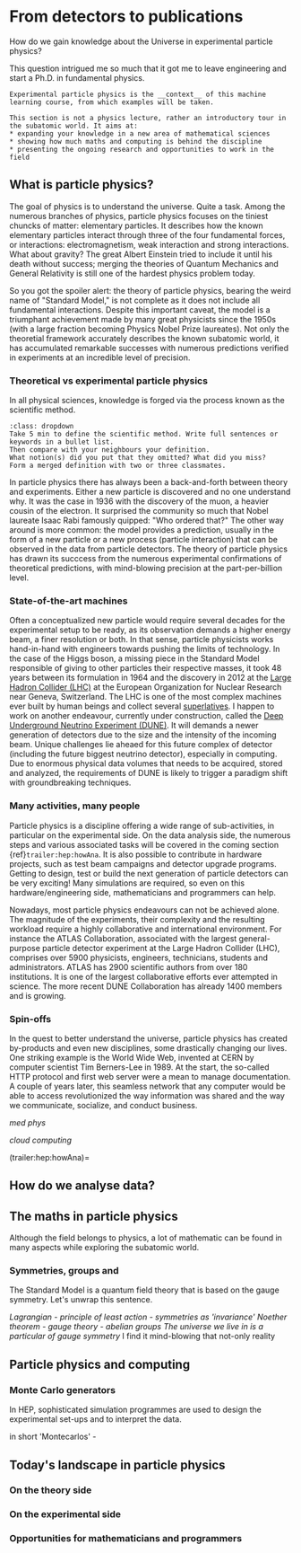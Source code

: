 # From detectors to publications

How do we gain knowledge about the Universe in experimental particle physics?

This question intrigued me so much that it got me to leave engineering and start a Ph.D. in fundamental physics.

```{note}
Experimental particle physics is the __context__ of this machine learning course, from which examples will be taken.

This section is not a physics lecture, rather an introductory tour in the subatomic world. It aims at:
* expanding your knowledge in a new area of mathematical sciences
* showing how much maths and computing is behind the discipline 
* presenting the ongoing research and opportunities to work in the field 
```

## What is particle physics?
The goal of physics is to understand the universe. Quite a task. Among the numerous branches of physics, particle physics focuses on the tiniest chuncks of matter: elementary particles. 
It describes how the known elementary particles interact through three of the four fundamental forces, or interactions: electromagnetism, weak interaction and strong interactions. 
What about gravity? The great Albert Einstein tried to include it until his death without success; merging the theories of Quantum Mechanics and General Relativity is still one of the hardest physics problem today.

So you got the spoiler alert: the theory of particle physics, bearing the weird name of "Standard Model," is not complete as it does not include all fundamental interactions.
Despite this important caveat, the model is a triumphant achievement made by many great physicists since the 1950s (with a large fraction becoming Physics Nobel Prize laureates).
Not only the theoretial framework accurately describes the known subatomic world, it has accumulated remarkable successes with numerous predictions verified in experiments at an incredible level of precision.

### Theoretical vs experimental particle physics
In all physical sciences, knowledge is forged via the process known as the scientific method.

```{admonition} In-class exercise
:class: dropdown
Take 5 min to define the scientific method. Write full sentences or keywords in a bullet list.
Then compare with your neighbours your definition.
What notion(s) did you put that they omitted? What did you miss?
Form a merged definition with two or three classmates.
```

In particle physics there has always been a back-and-forth between theory and experiments.
Either a new particle is discovered and no one understand why. It was the case in 1936 with the discovery of the muon, a heavier cousin of the electron. It surprised the
community so much that Nobel laureate Isaac Rabi famously quipped: "Who ordered that?" The other way around is more common: the model provides a prediction, usually in the form of a new particle or a new process (particle interaction) that can be observed in the data from particle detectors. The theory of particle physics has drawn its succcess from the numerous experimental confirmations of theoretical predictions, with mind-blowing precision at the part-per-billion level. 

### State-of-the-art machines 
Often a conceptualized new particle would require several decades for the experimental setup to be ready, as its observation demands a higher energy beam, a finer resolution or both. In that sense, particle physicists works hand-in-hand with engineers towards pushing the limits of technology. In the case of the Higgs boson, a missing piece in the Standard Model responsible of giving to other particles their respective masses, it took 48 years between its formulation in 1964 and the discovery in 2012 at the [Large Hadron Collider (LHC)](https://home.cern/science/accelerators/large-hadron-collider) at the European Organization for Nuclear Research near Geneva, Switzerland. The LHC is one of the most complex machines ever built by human beings and collect several [superlatives](https://home.cern/resources/faqs/facts-and-figures-about-lhc). I happen to work on another endeavour, currently under construction, called the [Deep Underground Neutrino Experiment (DUNE)](https://www.dunescience.org/). It will demands a newer generation of detectors due to the size and the intensity of the incoming beam. Unique challenges lie aheaed for this future complex of detector (including the future biggest neutrino detector), especially in computing. Due to enormous physical data volumes that needs to be acquired, stored and analyzed, the requirements of DUNE is likely to trigger a paradigm shift with groundbreaking techniques.

### Many activities, many people 
Particle physics is a discipline offering a wide range of sub-activities, in particular on the experimental side. On the data analysis side, the numerous steps and various associated tasks will be covered in the coming section {ref}`trailer:hep:howAna`. It is also possible to contribute in hardware projects, such as test beam campaigns and detector upgrade programs. Getting to design, test or build the next generation of particle detectors can be very exciting! Many simulations are required, so even on this hardware/engineering side, mathematicians and programmers can help.

Nowadays, most particle physics endeavours can not be achieved alone. The magnitude of the experiments, their complexity and the resulting workload require a highly collaborative and international environment. For instance the ATLAS Collaboration, associated with the largest general-purpose particle detector experiment at the Large Hadron Collider (LHC), comprises over 5900 physicists, engineers, technicians, students and administrators. ATLAS has 2900 scientific authors from over 180 institutions. It is one of the largest collaborative efforts ever attempted in science. The more recent DUNE Collaboration has already 1400 members and is growing.

### Spin-offs
In the quest to better understand the universe, particle physics has created by-products and even new disciplines, some drastically changing our lives. One striking example is the World Wide Web, invented at CERN by computer scientist Tim Berners-Lee in 1989. At the start, the so-called HTTP protocol and first web server were a mean to manage documentation. A couple of years later, this seamless network that any computer would be able to access revolutionized the way information was shared and the way we communicate, socialize, and conduct business.


_med phys_

_cloud computing_ 


(trailer:hep:howAna)=
## How do we analyse data?


## The maths in particle physics
Although the field belongs to physics, a lot of mathematic can be found in many aspects while exploring the subatomic world.

### Symmetries, groups and 
The Standard Model is a quantum field theory that is based on the gauge symmetry. Let's unwrap this sentence.





_Lagrangian - principle of least action - symmetries as 'invariance' Noether theorem - gauge theory - abelian groups_
_The universe we live in is a particular of gauge symmetry_ I find it mind-blowing that not-only reality 


## Particle physics and computing


### Monte Carlo generators
In HEP, sophisticated simulation programmes are used to design the experimental set-ups and to interpret the data.


in short 'Montecarlos' - 


## Today's landscape in particle physics

### On the theory side


### On the experimental side

### Opportunities for mathematicians and programmers



